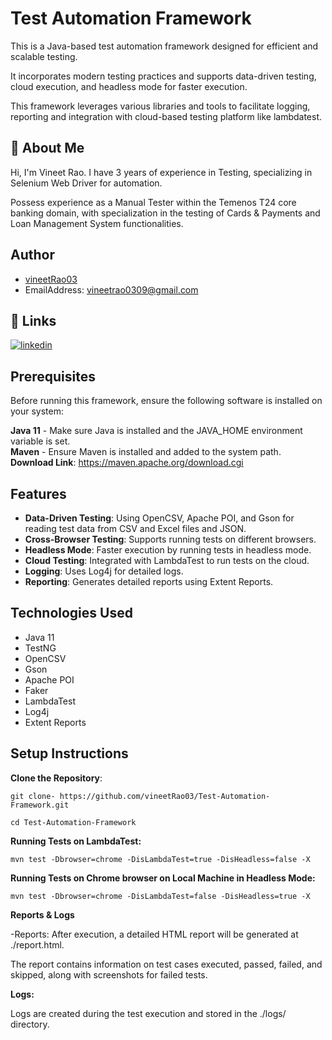 # Test Automation Framework

This is a Java-based test automation framework designed for efficient and scalable testing. 

It incorporates modern testing practices and supports data-driven testing, cloud execution, and headless mode for faster execution.

This framework leverages various libraries and tools to facilitate logging, reporting and integration with cloud-based testing platform like lambdatest.


## 🚀 About Me
Hi, I'm Vineet Rao. I have 3 years of experience in Testing, specializing in Selenium Web Driver for automation.

Possess experience as a Manual Tester within the Temenos T24 core banking domain, with specialization in the testing of Cards & Payments and Loan Management System functionalities.


## Author
- [vineetRao03](https://github.com/vineetRao03)
- EmailAddress: vineetrao0309@gmail.com

## 🔗 Links

[![linkedin](https://img.shields.io/badge/linkedin-0A66C2?style=for-the-badge&logo=linkedin&logoColor=white)](https://www.linkedin.com/in/vineetrao03/)



## Prerequisites

Before running this framework, ensure the following software is installed on your system:

**Java 11** - Make sure Java is installed and the JAVA_HOME environment variable is set.   
**Maven** - Ensure Maven is installed and added to the system path.       
**Download Link**: https://maven.apache.org/download.cgi

## Features
- **Data-Driven Testing**: Using OpenCSV, Apache POI, and Gson for reading test data from CSV and Excel files and JSON.
- **Cross-Browser Testing**: Supports running tests on different browsers.
- **Headless Mode**: Faster execution by running tests in headless mode.
- **Cloud Testing**: Integrated with LambdaTest to run tests on the cloud.
- **Logging**: Uses Log4j for detailed logs.
- **Reporting**: Generates detailed reports using Extent Reports.

## Technologies Used
- Java 11
- TestNG
- OpenCSV
- Gson
- Apache POI
- Faker
- LambdaTest
- Log4j
- Extent Reports
## Setup Instructions


  **Clone the Repository**:

    git clone- https://github.com/vineetRao03/Test-Automation-Framework.git

    cd Test-Automation-Framework

**Running Tests on LambdaTest:**

    mvn test -Dbrowser=chrome -DisLambdaTest=true -DisHeadless=false -X

**Running Tests on Chrome browser on Local Machine in Headless Mode:**

    mvn test -Dbrowser=chrome -DisLambdaTest=false -DisHeadless=true -X


**Reports & Logs**

-Reports: After execution, a detailed HTML report will be generated at ./report.html.

The report contains information on test cases executed, passed, failed, and skipped, along with screenshots for failed tests.

**Logs:**

Logs are created during the test execution and stored in the ./logs/ directory.

    

